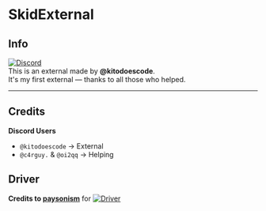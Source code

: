 # SkidExternal

## Info

[![Discord](https://img.shields.io/badge/Discord-Invite-gray?logo=discord&labelColor=%235865F2&logoColor=white)](https://discord.gg/skidding)  
This is an external made by **@kitodoescode**.  
It's my first external — thanks to all those who helped.

---

## Credits

**Discord Users**  
- `@kitodoescode` → External
- `@c4rguy.` & `@oi2qq` → Helping

## Driver
**Credits to [paysonism](https://github.com/paysonism/)** for 
[![Driver](https://img.shields.io/badge/Driver-Source-gray?logo=github&labelColor=%232f2f2f)](https://github.com/paysonism/payson-ioctl-cheat-driver/)
